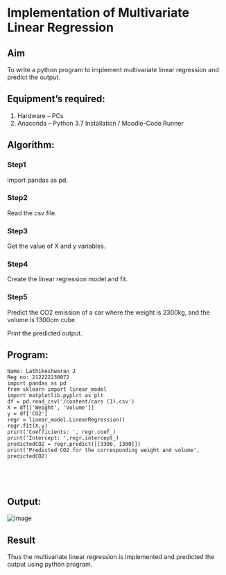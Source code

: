 # Implementation of Multivariate Linear Regression
## Aim
To write a python program to implement multivariate linear regression and predict the output.
## Equipment’s required:
1.	Hardware – PCs
2.	Anaconda – Python 3.7 Installation / Moodle-Code Runner
## Algorithm:
### Step1
import pandas as pd.

### Step2
Read the csv file.

### Step3
Get the value of X and y variables.

### Step4
Create the linear regression model and fit.

### Step5
Predict the CO2 emission of a car where the weight is 2300kg, and the volume is 1300cm cube.

Print the predicted output.

## Program:
```
Name: Lathikeshwaran J
Reg no: 212222230072
import pandas as pd
from sklearn import linear_model
import matplotlib.pyplot as plt
df = pd.read_csv('/content/cars (1).csv')
X = df[['Weight', 'Volume']]
y = df['CO2']
regr = linear_model.LinearRegression()
regr.fit(X,y)
print('Coefficients: ', regr.coef_) 
print('Intercept: ',regr.intercept_)
predictedCO2 = regr.predict([[3300, 1300]])
print('Predicted CO2 for the corresponding weight and volume', predictedCO2)





```
## Output:
![image](https://github.com/LATHIKESHWARAN/Multivariate-Linear-Regression/assets/119393556/c49c9eab-bce2-4a04-a522-3e103b9b6f15)

## Result
Thus the multivariate linear regression is implemented and predicted the output using python program.
